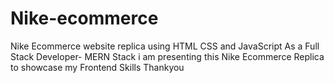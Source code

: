 # Nike-ecommerce
Nike Ecommerce website replica using HTML CSS and JavaScript
As a Full Stack Developer- MERN Stack i am presenting this Nike Ecommerce Replica to showcase my Frontend Skills
Thankyou

